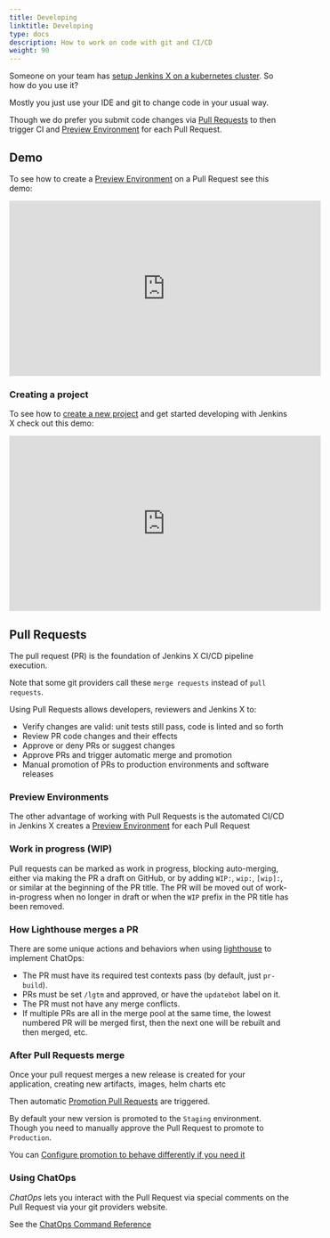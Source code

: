 ```yaml
---
title: Developing
linktitle: Developing
type: docs
description: How to work on code with git and CI/CD
weight: 90
---
```

    
Someone on your team has [setup Jenkins X on a kubernetes cluster](/v3/admin/). So how do you use it?

Mostly you just use your IDE and git to change code in your usual way.

Though we do prefer you submit code changes via [Pull Requests](https://docs.github.com/en/github/collaborating-with-issues-and-pull-requests/about-pull-requests) to then trigger CI and [Preview Environment](/v3/develop/environments/preview/) for each Pull Request.

## Demo

To see how to create a [Preview Environment](/v3/develop/environments/preview/) on a Pull Request see this demo:

<iframe width="560" height="315" src="https://www.youtube.com/embed/x-GtKmmhDSI" title="Demo of creating Preview Environments on Pull Requestss with Jenkins X" frameborder="0" allow="accelerometer; autoplay; clipboard-write; encrypted-media; gyroscope; picture-in-picture" allowfullscreen></iframe>

### Creating a project

To see how to [create a new project](/v3/develop/create-project/) and get started developing with Jenkins X check out this demo:

<iframe width="560" height="315" src="https://www.youtube.com/embed/4wqwulEzseM?t=279s" title="Demo of developing with Jenkins X" frameborder="0" allow="accelerometer; autoplay; clipboard-write; encrypted-media; gyroscope; picture-in-picture" allowfullscreen></iframe>

## Pull Requests

The pull request (PR) is the foundation of Jenkins X CI/CD pipeline execution.

Note that some git providers call these `merge requests` instead of `pull requests`.

Using Pull Requests allows developers, reviewers and Jenkins X to:

* Verify changes are valid: unit tests still pass, code is linted and so forth
* Review PR code changes and their effects
* Approve or deny PRs or suggest changes
* Approve PRs and trigger automatic merge and promotion
* Manual promotion of PRs to production environments and software releases

### Preview Environments

The other advantage of working with Pull Requests is the automated CI/CD in Jenkins X creates a [Preview Environment](/v3/develop/environments/preview/) for each Pull Request

### Work in progress (WIP)

Pull requests can be marked as work in progress, blocking auto-merging, either via making the PR a draft on GitHub, or by adding `WIP:`, `wip:`, `[wip]:`, or similar at the beginning of the PR title.
The PR will be moved out of work-in-progress when no longer in draft or when the `WIP` prefix in the PR title has been removed.

### How Lighthouse merges a PR

There are some unique actions and behaviors when using [lighthouse](/v3/about/overview/#lighthouse) to implement ChatOps:

* The PR must have its required test contexts pass (by default, just `pr-build`).
* PRs must be set `/lgtm` and approved, or have the `updatebot` label on it.
* The PR must not have any merge conflicts.
* If multiple PRs are all in the merge pool at the same time, the lowest numbered PR will be merged first, then the next one will be rebuilt and then merged, etc.

### After Pull Requests merge

Once your pull request merges a new release is created for your application, creating new artifacts, images, helm charts etc

Then automatic [Promotion Pull Requests](/v3/develop/environments/promotion/) are triggered.

By default your new version is promoted to the `Staging` environment. Though you need to manually approve the Pull Request to promote to `Production`.

You can [Configure promotion to behave differently if you need it](/v3/develop/environments/config/)

### Using ChatOps

_ChatOps_ lets you interact with the Pull Request via special comments on the Pull Request via your git providers website.

See the [ChatOps Command Reference](/v3/develop/reference/chatops/)
